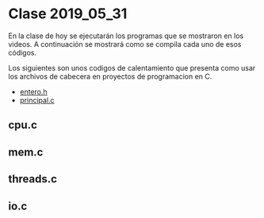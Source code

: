 # Clase 2019_05_31

En la clase de hoy se ejecutarán los programas que se mostraron en los videos. A continuación se mostrará como se compila cada uno de esos códigos.

Los siguientes son unos codigos de calentamiento que presenta como usar los archivos de cabecera en proyectos de programacion en C.

* [entero.h](entero.h)
* [principal.c](principal.c)

## cpu.c

## mem.c

## threads.c

## io.c

